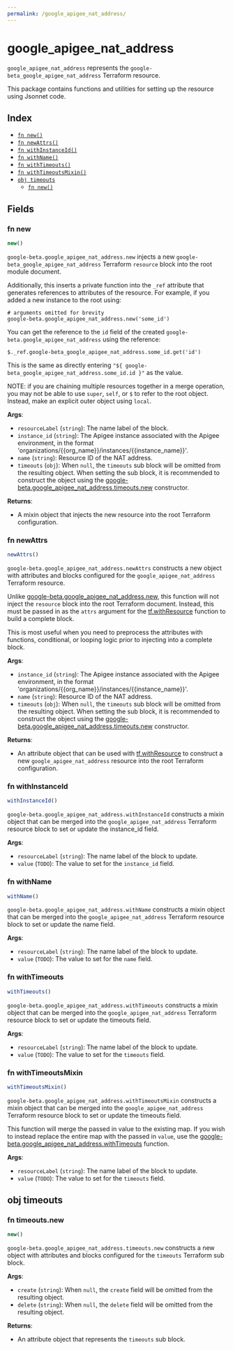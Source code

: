 ```yaml
---
permalink: /google_apigee_nat_address/
---
```


# google_apigee_nat_address

`google_apigee_nat_address` represents the `google-beta_google_apigee_nat_address` Terraform resource.



This package contains functions and utilities for setting up the resource using Jsonnet code.


## Index

* [`fn new()`](#fn-new)
* [`fn newAttrs()`](#fn-newattrs)
* [`fn withInstanceId()`](#fn-withinstanceid)
* [`fn withName()`](#fn-withname)
* [`fn withTimeouts()`](#fn-withtimeouts)
* [`fn withTimeoutsMixin()`](#fn-withtimeoutsmixin)
* [`obj timeouts`](#obj-timeouts)
  * [`fn new()`](#fn-timeoutsnew)

## Fields

### fn new

```ts
new()
```


`google-beta.google_apigee_nat_address.new` injects a new `google-beta_google_apigee_nat_address` Terraform `resource`
block into the root module document.

Additionally, this inserts a private function into the `_ref` attribute that generates references to attributes of the
resource. For example, if you added a new instance to the root using:

    # arguments omitted for brevity
    google-beta.google_apigee_nat_address.new('some_id')

You can get the reference to the `id` field of the created `google-beta.google_apigee_nat_address` using the reference:

    $._ref.google-beta_google_apigee_nat_address.some_id.get('id')

This is the same as directly entering `"${ google-beta_google_apigee_nat_address.some_id.id }"` as the value.

NOTE: if you are chaining multiple resources together in a merge operation, you may not be able to use `super`, `self`,
or `$` to refer to the root object. Instead, make an explicit outer object using `local`.

**Args**:
  - `resourceLabel` (`string`): The name label of the block.
  - `instance_id` (`string`): The Apigee instance associated with the Apigee environment,
in the format &#39;organizations/{{org_name}}/instances/{{instance_name}}&#39;.
  - `name` (`string`): Resource ID of the NAT address.
  - `timeouts` (`obj`):  When `null`, the `timeouts` sub block will be omitted from the resulting object. When setting the sub block, it is recommended to construct the object using the [google-beta.google_apigee_nat_address.timeouts.new](#fn-googleapigeenataddresstimeoutsnew) constructor.

**Returns**:
- A mixin object that injects the new resource into the root Terraform configuration.


### fn newAttrs

```ts
newAttrs()
```


`google-beta.google_apigee_nat_address.newAttrs` constructs a new object with attributes and blocks configured for the `google_apigee_nat_address`
Terraform resource.

Unlike [google-beta.google_apigee_nat_address.new](#fn-googleapigeenataddressnew), this function will not inject the `resource`
block into the root Terraform document. Instead, this must be passed in as the `attrs` argument for the
[tf.withResource](https://github.com/tf-libsonnet/core/tree/main/docs#fn-withresource) function to build a complete block.

This is most useful when you need to preprocess the attributes with functions, conditional, or looping logic prior to
injecting into a complete block.

**Args**:
  - `instance_id` (`string`): The Apigee instance associated with the Apigee environment,
in the format &#39;organizations/{{org_name}}/instances/{{instance_name}}&#39;.
  - `name` (`string`): Resource ID of the NAT address.
  - `timeouts` (`obj`):  When `null`, the `timeouts` sub block will be omitted from the resulting object. When setting the sub block, it is recommended to construct the object using the [google-beta.google_apigee_nat_address.timeouts.new](#fn-googleapigeenataddresstimeoutsnew) constructor.

**Returns**:
  - An attribute object that can be used with [tf.withResource](https://github.com/tf-libsonnet/core/tree/main/docs#fn-withresource) to construct a new `google_apigee_nat_address` resource into the root Terraform configuration.


### fn withInstanceId

```ts
withInstanceId()
```

`google-beta.google_apigee_nat_address.withInstanceId` constructs a mixin object that can be merged into the `google_apigee_nat_address`
Terraform resource block to set or update the instance_id field.



**Args**:
  - `resourceLabel` (`string`): The name label of the block to update.
  - `value` (`TODO`): The value to set for the `instance_id` field.


### fn withName

```ts
withName()
```

`google-beta.google_apigee_nat_address.withName` constructs a mixin object that can be merged into the `google_apigee_nat_address`
Terraform resource block to set or update the name field.



**Args**:
  - `resourceLabel` (`string`): The name label of the block to update.
  - `value` (`TODO`): The value to set for the `name` field.


### fn withTimeouts

```ts
withTimeouts()
```

`google-beta.google_apigee_nat_address.withTimeouts` constructs a mixin object that can be merged into the `google_apigee_nat_address`
Terraform resource block to set or update the timeouts field.



**Args**:
  - `resourceLabel` (`string`): The name label of the block to update.
  - `value` (`TODO`): The value to set for the `timeouts` field.


### fn withTimeoutsMixin

```ts
withTimeoutsMixin()
```

`google-beta.google_apigee_nat_address.withTimeoutsMixin` constructs a mixin object that can be merged into the `google_apigee_nat_address`
Terraform resource block to set or update the timeouts field.

This function will merge the passed in value to the existing map. If you wish
to instead replace the entire map with the passed in `value`, use the [google-beta.google_apigee_nat_address.withTimeouts](TODO)
function.


**Args**:
  - `resourceLabel` (`string`): The name label of the block to update.
  - `value` (`TODO`): The value to set for the `timeouts` field.


## obj timeouts



### fn timeouts.new

```ts
new()
```


`google-beta.google_apigee_nat_address.timeouts.new` constructs a new object with attributes and blocks configured for the `timeouts`
Terraform sub block.



**Args**:
  - `create` (`string`):  When `null`, the `create` field will be omitted from the resulting object.
  - `delete` (`string`):  When `null`, the `delete` field will be omitted from the resulting object.

**Returns**:
  - An attribute object that represents the `timeouts` sub block.
